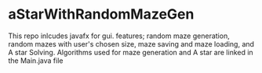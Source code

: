 # aStarWithRandomMazeGen
This repo inlcudes javafx for gui.
features; random maze generation, random mazes with user's chosen size, maze saving and maze loading, and A star Solving.
Algorithms used for maze generation and A star are linked in the Main.java file
